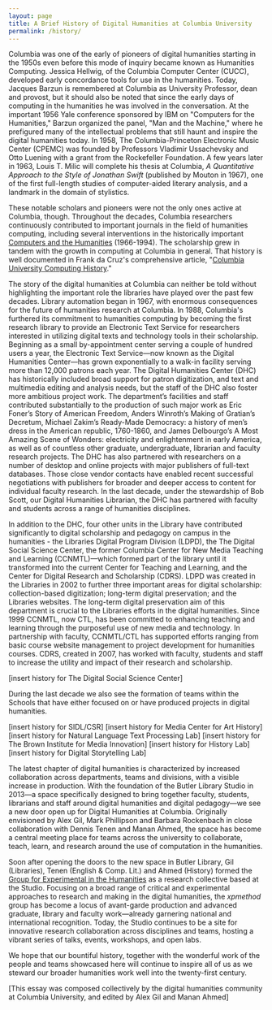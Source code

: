 ```yaml
---
layout: page
title: A Brief History of Digital Humanities at Columbia University
permalink: /history/
---
```


Columbia was one of the early of pioneers of digital humanities starting in the 1950s even before this mode of inquiry became known as Humanities Computing. Jessica Hellwig, of the Columbia Computer Center (CUCC), developed early concordance tools for use in the humanities. Today, Jacques Barzun is remembered at Columbia as University Professor, dean and provost, but it should also be noted that since the early days of computing in the humanities he was involved in the conversation. At the important 1956 Yale conference sponsored by IBM on "Computers for the Humanities," Barzun organized the panel, "Man and the Machine," where he prefigured many of the intellectual problems that still haunt and inspire the digital humanities today. In 1958, The Columbia-Princeton Electronic Music Center (CPEMC) was founded by Professors Vladimir Ussachevsky and Otto Luening with a grant from the Rockefeller Foundation. A few years later in 1963, Louis T. Milic will complete his thesis at Columbia, *A Quantitative Approach to the Style of Jonathan Swift* (published by Mouton in 1967), one of the first full-length studies of computer-aided literary analysis, and a landmark in  the domain of stylistics.

These notable scholars and pioneers were not the only ones active at Columbia, though. Throughout the decades, Columbia researchers continuously contributed to important journals in the field of humanities computing, including several interventions in the historically important [Computers and the Humanities](http://www.jstor.org/journal/comphuma) (1966-1994). The scholarship grew in tandem with the growth in computing at Columbia in general. That history is well documented in Frank da Cruz's comprehensive  article, "[Columbia University Computing History](http://www.columbia.edu/cu/computinghistory/)."


The story of the digital humanities at Columbia can neither be told without highlighting the important role the libraries have played over the past few decades. Library automation began in 1967, with enormous consequences for the future of humanities research at Columbia. In 1988, Columbia's furthered its commitment to humanities computing by becoming the first research library to provide an Electronic Text Service for researchers interested in utilizing digital texts and technology tools in their scholarship. Beginning as a small by-appointment center serving a couple of hundred users a year, the Electronic Text Service—now known as the Digital Humanities Center—has grown exponentially to a walk-in facility serving more than 12,000 patrons each year. The Digital Humanities Center (DHC) has historically included broad support for patron digitization, and text and multimedia editing and analysis needs, but the staff of the DHC also foster more ambitious project work. The department’s facilities and staff contributed substantially to the production of such major work as Eric Foner’s Story of American Freedom, Anders Winroth’s Making of Gratian’s Decretum, Michael Zakim’s Ready-Made Democracy: a history of men’s dress in the American republic, 1760-1860, and James Delbourgo’s A Most Amazing Scene of Wonders: electricity and enlightenment in early America, as well as of countless other graduate, undergraduate, librarian and faculty research projects. The DHC has also partnered with researchers on a number of desktop and online projects with major publishers of full-text databases. Those close vendor contacts have enabled recent  successful negotiations with publishers for broader and deeper access to content for individual faculty research. In the last decade, under the stewardship of Bob Scott, our Digital Humanities Librarian, the DHC has partnered with faculty and students across a range of humanities disciplines.

In addition to the DHC, four other units in the Library have contributed significantly to digital scholarship and pedagogy on campus in the humanities - the Libraries Digital Program Division (LDPD), the The Digital Social Science Center, the former Columbia Center for New Media Teaching and Learning (CCNMTL)—which formed part of the library until it transformed into the current Center for Teaching and Learning, and the Center for Digital Research and Scholarship (CDRS). LDPD was created in the Libraries in 2002 to further three important areas for digital scholarship: collection-based digitization; long-term digital preservation; and the Libraries websites. The long-term digital preservation aim of this department is crucial to the Libraries efforts in the digital humanities. Since 1999 CCNMTL, now CTL, has been committed to enhancing teaching and learning through the purposeful use of new media and technology. In partnership with faculty, CCNMTL/CTL has supported efforts ranging from basic course website management to project development for humanities courses. CDRS, created in 2007, has worked with faculty, students and staff to increase the utility and impact of their research and scholarship.

[insert history for The Digital Social Science Center]

During the last decade we also see the formation of teams within the Schools that have either focused on or have produced projects in digital humanities. 

[insert history for SIDL/CSR]
[insert history for Media Center for Art History]
[insert history for Natural Language Text Processing Lab]
[insert history for The Brown Institute for Media Innovation]
[insert history for History Lab] 
[insert history for Digital Storytelling Lab]

The latest chapter of digital humanities is characterized by increased collaboration across departments, teams and divisions, with a visible increase in production. With the foundation of the Butler Library Studio in 2013—a space specifically designed to bring together faculty, students, librarians and staff around digital humanities and digital pedagogy—we see a new door open up for Digital Humanities at Columbia. Originally envisioned by Alex Gil, Mark Phillipson and Barbara Rockenbach in close collaboration with Dennis Tenen and Manan Ahmed, the space has become a central meeting place for teams across the university to collaborate, teach, learn, and research around the use of computation in the humanities.  

Soon after opening the doors to the new space in Butler Library, Gil (Libraries), Tenen (English & Comp. Lit.) and Ahmed (History) formed the [Group for Experimental in the Humanities](http://xpmethod.plaintext.in/) as a research collective based at the Studio. Focusing on a broad range of critical and experimental approaches to research and making in the digital humanities, the *xpmethod* group has become a locus of avant-garde production and advanced graduate, library and faculty work—already garnering national and international recognition. Today, the Studio continues to be a site for innovative research collaboration across disciplines and teams, hosting a vibrant series of talks, events, workshops, and open labs.

We hope that our bountiful history, together with the wonderful work of the people and teams showcased here will continue to inspire all of us as we steward our broader humanities work well into the twenty-first century. 

[This essay was composed collectively by the digital humanities community at Columbia University, and edited by Alex Gil and Manan Ahmed]